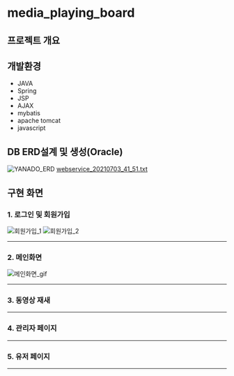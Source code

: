 # media_playing_board

## 프로젝트 개요


## 개발환경
- JAVA
- Spring
- JSP
- AJAX
- mybatis
- apache tomcat
- javascript

## DB ERD설계 및 생성(Oracle)
![YANADO_ERD](https://user-images.githubusercontent.com/84821387/125220213-48283880-e301-11eb-865f-859157d8c87a.png)
[webservice_20210703_41_51.txt](https://github.com/seowoo-jin/movie_play/files/6798683/webservice_20210703_41_51.txt)


## 구현 화면

### 1. 로그인 및 회원가입
![회원가입_1](https://user-images.githubusercontent.com/84821387/125232063-d6f38000-e316-11eb-80ae-92f79ef1ddb5.jpg)
![회원가입_2](https://user-images.githubusercontent.com/84821387/125232069-da870700-e316-11eb-9903-b26705d9e4eb.jpg)

***
### 2. 메인화면
![메인화면_gif](https://user-images.githubusercontent.com/84821387/125229314-7f064a80-e311-11eb-9093-b22dcaed2456.gif)

***
### 3. 동영상 재새
***
### 4. 관리자 페이지
***
### 5. 유저 페이지
***


